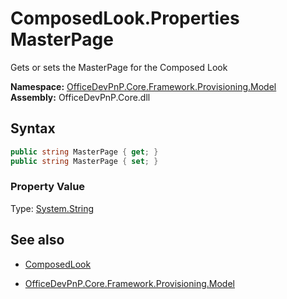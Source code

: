 # ComposedLook.Properties MasterPage
Gets or sets the MasterPage for the Composed Look  

**Namespace:** [OfficeDevPnP.Core.Framework.Provisioning.Model](OfficeDevPnP.Core.Framework.Provisioning.Model.md)  
**Assembly:** OfficeDevPnP.Core.dll  
## Syntax
```C#
public string MasterPage { get; }
public string MasterPage { set; }
```

### Property Value
Type: [System.String](System.String.md) 

## See also
- [ComposedLook](ComposedLook.md) 

- [OfficeDevPnP.Core.Framework.Provisioning.Model](OfficeDevPnP.Core.Framework.Provisioning.Model.md)
